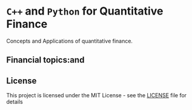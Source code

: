# `C++` and `Python` for Quantitative Finance

Concepts and Applications of quantitative finance.

## Financial topics:and 

## License
This project is licensed under the MIT License - see the [LICENSE](LICENSE) file for details
